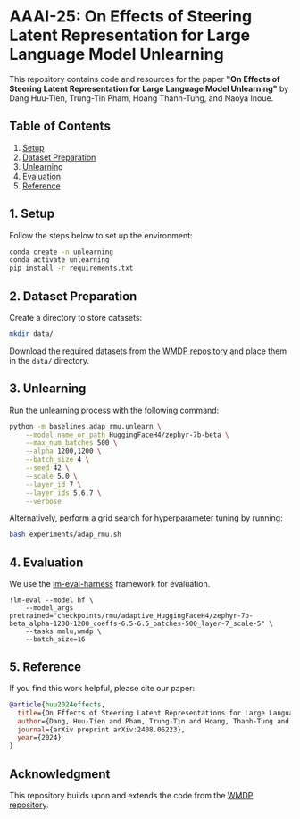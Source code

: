 # AAAI-25: On Effects of Steering Latent Representation for Large Language Model Unlearning

This repository contains code and resources for the paper **"On Effects of Steering Latent Representation for Large Language Model Unlearning"** by Dang Huu-Tien, Trung-Tin Pham, Hoang Thanh-Tung, and Naoya Inoue.

## Table of Contents

1. [Setup](#1-setup)
2. [Dataset Preparation](#2-dataset-preparation)
3. [Unlearning](#3-unlearning)
4. [Evaluation](#4-evaluation)
5. [Reference](#5-reference)

## 1. Setup

Follow the steps below to set up the environment:

```bash
conda create -n unlearning
conda activate unlearning
pip install -r requirements.txt
```

## 2. Dataset Preparation

Create a directory to store datasets:

```bash
mkdir data/
```

Download the required datasets from the [WMDP repository](https://github.com/centerforaisafety/wmdp) and place them in the `data/` directory.

## 3. Unlearning

Run the unlearning process with the following command:

```bash
python -m baselines.adap_rmu.unlearn \
    --model_name_or_path HuggingFaceH4/zephyr-7b-beta \
    --max_num_batches 500 \
    --alpha 1200,1200 \
    --batch_size 4 \
    --seed 42 \
    --scale 5.0 \
    --layer_id 7 \
    --layer_ids 5,6,7 \
    --verbose
```

Alternatively, perform a grid search for hyperparameter tuning by running:

```bash
bash experiments/adap_rmu.sh
```

## 4. Evaluation

We use the [lm-eval-harness](https://github.com/EleutherAI/lm-evaluation-harness) framework for evaluation.
```
!lm-eval --model hf \
    --model_args pretrained="checkpoints/rmu/adaptive_HuggingFaceH4/zephyr-7b-beta_alpha-1200-1200_coeffs-6.5-6.5_batches-500_layer-7_scale-5" \
    --tasks mmlu,wmdp \
    --batch_size=16
```

## 5. Reference
If you find this work helpful, please cite our paper:

```bibtex
@article{huu2024effects,
  title={On Effects of Steering Latent Representations for Large Language Model Unlearning},
  author={Dang, Huu-Tien and Pham, Trung-Tin and Hoang, Thanh-Tung and Inoue, Naoya},
  journal={arXiv preprint arXiv:2408.06223},
  year={2024}
}
```
## Acknowledgment

This repository builds upon and extends the code from the [WMDP repository](https://github.com/centerforaisafety/wmdp).
